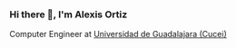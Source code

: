 ### Hi there 👋, I'm Alexis Ortiz
<p>Computer Engineer at <a href='http://www.cucei.udg.mx/' rel="noopener" target="_blank" >Universidad de Guadalajara (Cucei)</a> </p>


